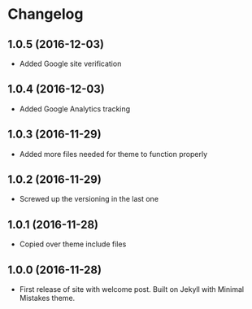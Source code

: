 # Changelog

## 1.0.5 (2016-12-03)
* Added Google site verification

## 1.0.4 (2016-12-03)
* Added Google Analytics tracking

## 1.0.3 (2016-11-29)
* Added more files needed for theme to function properly

## 1.0.2 (2016-11-29)
* Screwed up the versioning in the last one

## 1.0.1 (2016-11-28)
* Copied over theme include files

## 1.0.0 (2016-11-28)
* First release of site with welcome post. Built on Jekyll with Minimal
  Mistakes theme.
